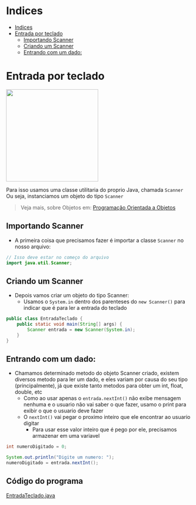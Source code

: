 # Indices

<!-- TOC -->
* [Indices](#indices)
* [Entrada por teclado](#entrada-por-teclado)
  * [Importando Scanner](#importando-scanner)
  * [Criando um Scanner](#criando-um-scanner)
  * [Entrando com um dado:](#entrando-com-um-dado)
<!-- TOC -->

# Entrada por teclado
<img height="250" src="../resources/cat-keyboard.gif" width="250"/>

Para isso usamos uma classe utilitaria do proprio Java, chamada `Scanner`
Ou seja, instanciamos um objeto do tipo `Scanner`

> Veja mais, sobre Objetos em: [Programação Orientada a Objetos]()

## Importando Scanner
- A primeira coisa que precisamos fazer é importar a classe `Scanner` no nosso arquivo:
```java
// Isso deve estar no começo do arquivo 
import java.util.Scanner;
```

## Criando um Scanner
- Depois vamos criar um objeto do tipo Scanner:
  - Usamos o `System.in` dentro dos parenteses do `new Scanner()` para indicar que é para ler a entrada do teclado
```java
public class EntradaTeclado {
    public static void main(String[] args) {
        Scanner entrada = new Scanner(System.in);
    }
}
```

## Entrando com um dado:
- Chamamos determinado metodo do objeto Scanner criado, existem diversos metodo para ler um dado, e eles variam por causa do seu tipo (principalmente), já que existe tanto metodos para obter um int, float, double, etc
  - Como ao usar apenas o `entrada.nextInt()` não exibe mensagem nenhuma e o usuario não vai saber o que fazer, usamo o print para exibir o que o usuario deve fazer
  - O `nextInt()` vai pegar o proximo inteiro que ele encontrar ao usuario digitar
    - Para usar esse valor inteiro que é pego por ele, precisamos armazenar em uma variavel
```java
int numeroDigitado = 0;

System.out.println("Digite um numero: ");
numeroDigitado = entrada.nextInt();
```

## Código do programa
[EntradaTeclado.java](../../modulos/basico/aula04/src/EntradaTeclado.java)